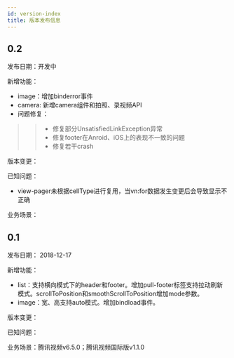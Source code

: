 ```yaml
---
id: version-index
title: 版本发布信息
---
```


## 0.2
发布日期：开发中

新增功能：
+ image：增加binderror事件
+ camera: 新增camera组件和拍照、录视频API
+ 问题修复：
>>+ 修复部分UnsatisfiedLinkException异常
>>+ 修复footer在Anroid、iOS上的表现不一致的问题
>>+ 修复若干crash

版本变更：

已知问题：
+ view-pager未根据cellType进行复用，当vn:for数据发生变更后会导致显示不正确

业务场景：


## 0.1
发布日期： 2018-12-17

新增功能：
+ list：支持横向模式下的header和footer。增加pull-footer标签支持拉动刷新模式。scrollToPosition和smoothScrollToPosition增加mode参数。
+ image：宽、高支持auto模式。增加bindload事件。

版本变更：

已知问题：

业务场景：腾讯视频v6.5.0；腾讯视频国际版v1.1.0
